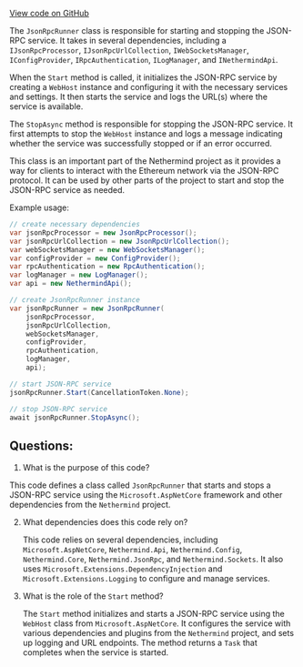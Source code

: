 [View code on GitHub](https://github.com/nethermindeth/nethermind/Nethermind.Runner/Ethereum/JsonRpcRunner.cs)

The `JsonRpcRunner` class is responsible for starting and stopping the JSON-RPC service. It takes in several dependencies, including a `IJsonRpcProcessor`, `IJsonRpcUrlCollection`, `IWebSocketsManager`, `IConfigProvider`, `IRpcAuthentication`, `ILogManager`, and `INethermindApi`. 

When the `Start` method is called, it initializes the JSON-RPC service by creating a `WebHost` instance and configuring it with the necessary services and settings. It then starts the service and logs the URL(s) where the service is available. 

The `StopAsync` method is responsible for stopping the JSON-RPC service. It first attempts to stop the `WebHost` instance and logs a message indicating whether the service was successfully stopped or if an error occurred. 

This class is an important part of the Nethermind project as it provides a way for clients to interact with the Ethereum network via the JSON-RPC protocol. It can be used by other parts of the project to start and stop the JSON-RPC service as needed. 

Example usage:

```csharp
// create necessary dependencies
var jsonRpcProcessor = new JsonRpcProcessor();
var jsonRpcUrlCollection = new JsonRpcUrlCollection();
var webSocketsManager = new WebSocketsManager();
var configProvider = new ConfigProvider();
var rpcAuthentication = new RpcAuthentication();
var logManager = new LogManager();
var api = new NethermindApi();

// create JsonRpcRunner instance
var jsonRpcRunner = new JsonRpcRunner(
    jsonRpcProcessor,
    jsonRpcUrlCollection,
    webSocketsManager,
    configProvider,
    rpcAuthentication,
    logManager,
    api);

// start JSON-RPC service
jsonRpcRunner.Start(CancellationToken.None);

// stop JSON-RPC service
await jsonRpcRunner.StopAsync();
```
## Questions: 
 1. What is the purpose of this code?
   
   This code defines a class called `JsonRpcRunner` that starts and stops a JSON-RPC service using the `Microsoft.AspNetCore` framework and other dependencies from the `Nethermind` project.

2. What dependencies does this code rely on?
   
   This code relies on several dependencies, including `Microsoft.AspNetCore`, `Nethermind.Api`, `Nethermind.Config`, `Nethermind.Core`, `Nethermind.JsonRpc`, and `Nethermind.Sockets`. It also uses `Microsoft.Extensions.DependencyInjection` and `Microsoft.Extensions.Logging` to configure and manage services.

3. What is the role of the `Start` method?
   
   The `Start` method initializes and starts a JSON-RPC service using the `WebHost` class from `Microsoft.AspNetCore`. It configures the service with various dependencies and plugins from the `Nethermind` project, and sets up logging and URL endpoints. The method returns a `Task` that completes when the service is started.